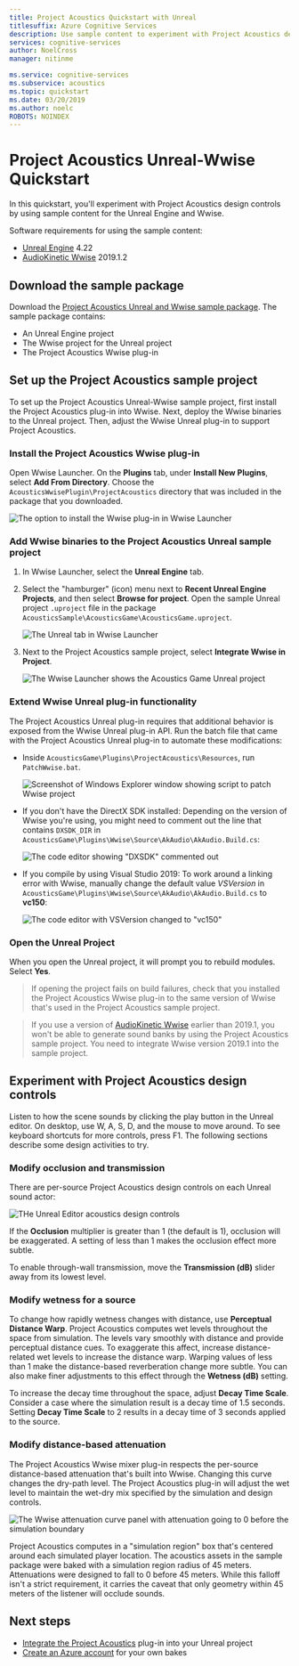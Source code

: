```yaml
---
title: Project Acoustics Quickstart with Unreal
titlesuffix: Azure Cognitive Services
description: Use sample content to experiment with Project Acoustics design controls in Unreal and Wwise, and deploy to Windows Desktop.
services: cognitive-services
author: NoelCross
manager: nitinme

ms.service: cognitive-services
ms.subservice: acoustics
ms.topic: quickstart
ms.date: 03/20/2019
ms.author: noelc
ROBOTS: NOINDEX
---
```


# Project Acoustics Unreal-Wwise Quickstart
In this quickstart, you'll experiment with Project Acoustics design controls by using sample content for the Unreal Engine and Wwise.

Software requirements for using the sample content:
* [Unreal Engine](https://www.unrealengine.com/) 4.22
* [AudioKinetic Wwise](https://www.audiokinetic.com/products/wwise/) 2019.1.2

## Download the sample package
Download the [Project Acoustics Unreal and Wwise sample package](https://www.microsoft.com/download/details.aspx?id=58090). The sample package contains:
- An Unreal Engine project
- The Wwise project for the Unreal project
- The Project Acoustics Wwise plug-in

## Set up the Project Acoustics sample project
To set up the Project Acoustics Unreal-Wwise sample project, first install the Project Acoustics plug-in into Wwise. Next, deploy the Wwise binaries to the Unreal project. Then, adjust the Wwise Unreal plug-in to support Project Acoustics.

### Install the Project Acoustics Wwise plug-in
Open Wwise Launcher. On the **Plugins** tab, under **Install New Plugins**, select **Add From Directory**. Choose the `AcousticsWwisePlugin\ProjectAcoustics` directory that was included in the package that you downloaded.

![The option to install the Wwise plug-in in Wwise Launcher](media/wwise-install-new-plugin.png)

### Add Wwise binaries to the Project Acoustics Unreal sample project
1. In Wwise Launcher, select the **Unreal Engine** tab. 
1. Select the "hamburger" (icon) menu next to **Recent Unreal Engine Projects**, and then select **Browse for project**. Open the sample Unreal project `.uproject` file in the package `AcousticsSample\AcousticsGame\AcousticsGame.uproject`.

   ![The Unreal tab in Wwise Launcher](media/wwise-unreal-tab.png)

3. Next to the Project Acoustics sample project, select **Integrate Wwise in Project**.

   ![The Wwise Launcher shows the Acoustics Game Unreal project](media/wwise-acoustics-game-project.png)

### Extend Wwise Unreal plug-in functionality
The Project Acoustics Unreal plug-in requires that additional behavior is exposed from the Wwise Unreal plug-in API. Run the batch file that came with the Project Acoustics Unreal plug-in to automate these modifications:
* Inside `AcousticsGame\Plugins\ProjectAcoustics\Resources`, run `PatchWwise.bat`.

    ![Screenshot of Windows Explorer window showing script to patch Wwise project](media/patch-wwise-script.png)

* If you don't have the DirectX SDK installed: Depending on the version of Wwise you're using, you might need to comment out the line that contains `DXSDK_DIR` in `AcousticsGame\Plugins\Wwise\Source\AkAudio\AkAudio.Build.cs`:

    ![The code editor showing "DXSDK" commented out](media/directx-sdk-comment.png)

* If you compile by using Visual Studio 2019: To work around a linking error with Wwise, manually change the default value *VSVersion* in `AcousticsGame\Plugins\Wwise\Source\AkAudio\AkAudio.Build.cs` to **vc150**:

    ![The code editor with VSVersion changed to "vc150"](media/vsversion-comment.png)

### Open the Unreal Project 
When you open the Unreal project, it will prompt you to rebuild modules. Select **Yes**.

>If opening the project fails on build failures, check that you installed the Project Acoustics Wwise plug-in to the same version of Wwise that's used in the Project Acoustics sample project.

>If you use a version of [AudioKinetic Wwise](https://www.audiokinetic.com/products/wwise/) earlier than 2019.1, you won't be able to generate sound banks by using the Project Acoustics sample project. You need to integrate Wwise version 2019.1 into the sample project.

## Experiment with Project Acoustics design controls
Listen to how the scene sounds by clicking the play button in the Unreal editor. On desktop, use W, A, S, D, and the mouse to move around. To see keyboard shortcuts for more controls, press F1. The following sections describe some design activities to try.

### Modify occlusion and transmission
There are per-source Project Acoustics design controls on each Unreal sound actor:

![THe Unreal Editor acoustics design controls](media/demo-scene-sound-source-design-controls.png)

If the **Occlusion** multiplier is greater than 1 (the default is 1), occlusion will be exaggerated. A setting of less than 1 makes the occlusion effect more subtle.

To enable through-wall transmission, move the **Transmission (dB)** slider away from its lowest level.

### Modify wetness for a source
To change how rapidly wetness changes with distance, use **Perceptual Distance Warp**. Project Acoustics computes wet levels throughout the space from simulation. The levels vary smoothly with distance and provide perceptual distance cues. To exaggerate this affect, increase distance-related wet levels to increase the distance warp. Warping values of less than 1 make the distance-based reverberation change more subtle. You can also make finer adjustments to this effect through the **Wetness (dB)** setting.

To increase the decay time throughout the space,  adjust **Decay Time Scale**. Consider a case where the simulation result is a decay time of 1.5 seconds. Setting **Decay Time Scale** to 2 results in a decay time of 3 seconds applied to the source.

### Modify distance-based attenuation
The Project Acoustics Wwise mixer plug-in respects the per-source distance-based attenuation that's built into Wwise. Changing this curve changes the dry-path level. The Project Acoustics plug-in will adjust the wet level to maintain the wet-dry mix specified by the simulation and design controls.

![The Wwise attenuation curve panel with attenuation going to 0 before the simulation boundary](media/demo-sounds-attenuation.png)

Project Acoustics computes in a "simulation region" box that's centered around each simulated player location. The acoustics assets in the sample package were baked with a simulation region radius of 45 meters. Attenuations were designed to fall to 0 before 45 meters. While this falloff isn't a strict requirement, it carries the caveat that only geometry within 45 meters of the listener will occlude sounds.

## Next steps
* [Integrate the Project Acoustics](unreal-integration.md) plug-in into your Unreal project
* [Create an Azure account](create-azure-account.md) for your own bakes
